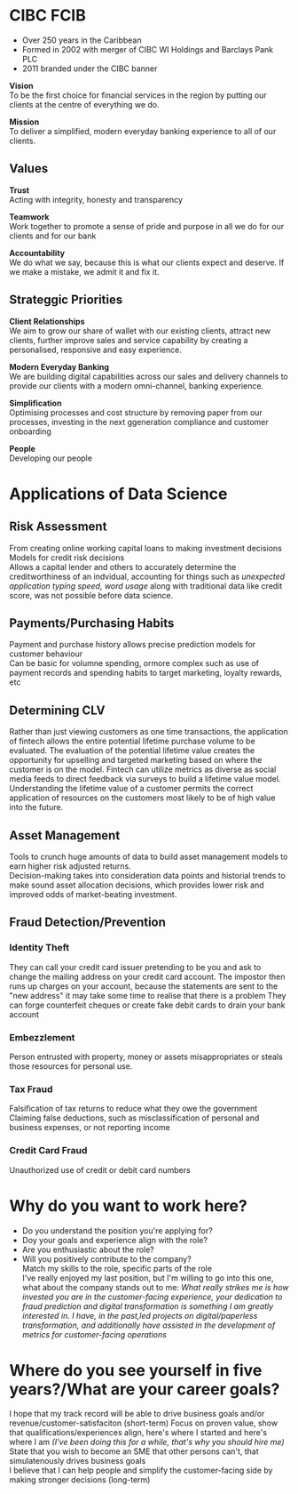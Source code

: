 # CIBC FCIB  
- Over 250 years in the Caribbean  
- Formed in 2002 with merger of CIBC WI Holdings and Barclays Pank PLC
- 2011 branded under the CIBC banner  

**Vision**  
To be the first choice for financial services in the region by putting our clients at the centre of everything we do.  

**Mission**  
To deliver a simplified, modern everyday banking experience to all of our clients.  

## Values  
**Trust**  
Acting with integrity, honesty and transparency  

**Teamwork**  
Work together to promote a sense of pride and purpose in all we do for our clients and for our bank 

**Accountability**  
We do what we say, because this is what our clients expect and deserve. If we make a mistake, we admit it and fix it.  

## Strateggic Priorities  
**Client Relationships**  
We aim to grow our share of wallet with our existing clients, attract new clients, further improve sales and service capability by creating a personalised, responsive and easy experience.  

**Modern Everyday Banking**  
We are building digital capabilities across our sales and delivery channels to provide our clients with a modern omni-channel, banking experience.  

**Simplification**  
Optimising processes and cost structure by removing paper from our processes, investing in the next ggeneration compliance and customer onboarding  

**People**  
Developing our people  

# Applications of Data Science 
## Risk Assessment  
From creating online working capital loans to making investment decisions  
Models for credit risk decisions  
Allows a capital lender and others to accurately determine the creditworthiness of an indvidual, accounting for things such as *unexpected application typing speed, word usage* along with traditional data like credit score, was not possible before data science.

## Payments/Purchasing Habits  
Payment and purchase history allows precise prediction models for customer behaviour  
Can be basic for volumne spending, ormore complex such as use of payment records and spending habits to target marketing, loyalty rewards, etc


## Determining CLV
Rather than just viewing customers as one time transactions, the application of fintech allows the entire potential lifetime purchase volume to be evaluated.
The evaluation of the potential lifetime value creates the opportunity for upselling and targeted marketing based on where the customer is on the model. Fintech can utilize metrics as diverse as social media feeds to direct feedback via surveys to build a lifetime value model. Understanding the lifetime value of a customer permits the correct application of resources on the customers most likely to be of high value into the future.

## Asset Management  
Tools to crunch huge amounts of data to build asset management models to earn higher risk adjusted returns.  
Decision-making takes into consideration data points and historial trends to make sound asset allocation decisions, which provides lower risk and improved odds of market-beating investment.   

## Fraud Detection/Prevention  
### Identity Theft  
They can call your credit card issuer pretending to be you and ask to change the mailing address on your credit card account. The impostor then runs up charges on your account, because the statements are sent to the "new address" it may take some time to realise that there is a problem
They can forge counterfeit cheques or create fake debit cards to drain your bank account

### Embezzlement  
Person entrusted with property, money or assets misappropriates or steals those resources for personal use.  

### Tax Fraud  
Falsification of tax returns to reduce what they owe the government
Claiming false deductions, such as misclassification of personal and business expenses, or not reporting income  

### Credit Card Fraud  
Unauthorized use of credit or debit card numbers  

# Why do you want to work here?  
- Do you understand the position you're applying for?  
- Doy your goals and experience align with the role?  
- Are you enthusiastic about the role?  
- Will you positively contribute to the company?  
Match my skills to the role, specific parts of the role  
I've really enjoyed my last position, but I'm willing to go into this one, what about the company stands out to me: *What really strikes me is how invested you are in the customer-facing experience, your dedication to fraud prediction and digital transformation is something I am greatly interested in. I have, in the past,led projects on digital/paperless transformation, and additionally have assisted in the development of metrics for customer-facing operations*  


# Where do you see yourself in five years?/What are your career goals?  
I hope that my track record will be able to drive business goals and/or revenue/customer-satisfaciton (short-term)
Focus on proven value, show that qualifications/experiences align, here's where I started and here's where I am  *(I've been doing this for a while, that's why you should hire me)*  
State that you wish to become an SME that other persons can't, that simulatenously drives business goals  
I believe that I can help people and simplify the customer-facing side by making stronger decisions (long-term)